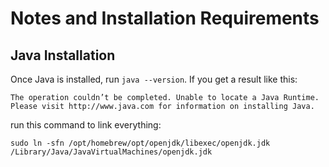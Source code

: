# Notes and Installation Requirements

## Java Installation
Once Java is installed, run `java --version`. If you get a result like this:

```
The operation couldn’t be completed. Unable to locate a Java Runtime.
Please visit http://www.java.com for information on installing Java.
```

run this command to link everything:

```
sudo ln -sfn /opt/homebrew/opt/openjdk/libexec/openjdk.jdk /Library/Java/JavaVirtualMachines/openjdk.jdk
```
